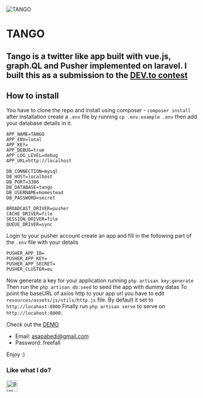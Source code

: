 ![TANGO](https://thepracticaldev.s3.amazonaws.com/i/2azfz91cp1tz5vqewk8z.png)
# TANGO
Tango is a twitter like app built with vue.js, graph.QL and Pusher implemented on laravel. I built this as a submission to the [DEV.to contest](https://dev.to/devteam/first-ever-dev-contest-build-a-realtime-app-with-pusher-4nhp)
-------------------------------------------------------------------------------------

## How to install
You have to clone the repo and install using composer - `composer install` after installation create a `.env` file by   running `cp .env.example .env` then add your database details in it.

   ```
   APP_NAME=TANGO
   APP_ENV=local
   APP_KEY=
   APP_DEBUG=true
   APP_LOG_LEVEL=debug
   APP_URL=http://localhost

   DB_CONNECTION=mysql
   DB_HOST=localhost
   DB_PORT=3306
   DB_DATABASE=tango
   DB_USERNAME=homestead
   DB_PASSWORD=secret

   BROADCAST_DRIVER=pusher
   CACHE_DRIVER=file
   SESSION_DRIVER=file
   QUEUE_DRIVER=sync
   ```

   Login to your pusher account create an app and fill in the following part of the `.env` file with your details

   ```
   PUSHER_APP_ID=
   PUSHER_APP_KEY=
   PUSHER_APP_SECRET=
   PUSHER_CLUSTER=eu
   ```

Now generate a key for your application running `php artisan key:generate`
Then run the `php artisan db:seed` to seed the app with dummy datas
To point the baseURL of axios http to your app url you have to edit `resources/assets/js/utils/http.js` file. By default it   set to  `http://locahost:8000`
Finally run `php artisan serve` to serve on `http://locahost:8000`.

Check out the [DEMO](http://projectpage.feedia.co)
- Email: asapabedi@gmail.com
- Password: freefall

Enjoy :)

### Like what I do?
<a href='https://ko-fi.com/H2H7D1L7' target='_blank'><img height='30' style='border:0px;height:30px;' src='https://az743702.vo.msecnd.net/cdn/kofi5.png?v=0' border='0' alt='Buy Me a Coffee at ko-fi.com' /></a>
